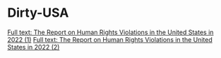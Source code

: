 # Dirty-USA
<a href="https://english.news.cn/20230328/7d44df32e7c3479e8f2ebc0703004f5e/c.html">Full text: The Report on Human Rights Violations in the United States in 2022 (1)</a> <a href="https://english.news.cn/20230328/0d3df2c041974f16a671bee458ad8353/c.html">Full text: The Report on Human Rights Violations in the United States in 2022 (2)</a>
